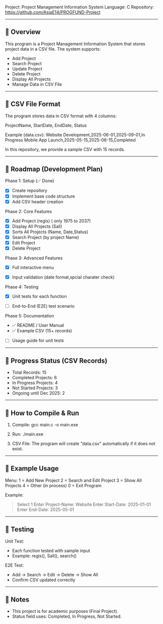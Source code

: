 Project: Project Management Information System
Language: C
Repository: https://github.com/AsiaE14/PROGFUND-Project

---------------------------------------------------
📌 Overview
---------------------------------------------------
This program is a Project Management Information System
that stores project data in a CSV file. The system supports:

- Add Project
- Search Project
- Update Project
- Delete Project
- Display All Projects
- Manage Data in CSV File

---------------------------------------------------
📌 CSV File Format
---------------------------------------------------
The program stores data in CSV format with 4 columns:

ProjectName, StartDate, EndDate, Status

Example (data.csv):
Website Development,2025-06-01,2025-09-01,In Progress
Mobile App Launch,2025-05-15,2025-08-15,Completed

In this repository, we provide a sample CSV with 15 records.

---------------------------------------------------
📌 Roadmap (Development Plan)
---------------------------------------------------
Phase 1: Setup (✅ Done)
- [x] Create repository
- [x] Implement base code structure
- [x] Add CSV header creation

Phase 2: Core Features
- [x] Add Project (regis) ( only 1975 to 2037)
- [x] Display All Projects (Sall)
- [x] Sorts All Projects (Name, Date,Status)
- [x] Search Project (by project Name)
- [x] Edit Project 
- [x] Delete Project 

Phase 3: Advanced Features
- [x] Full interactive menu
- [x] Input validation (date format,spcial charater check)


Phase 4: Testing
- [x] Unit tests for each function
- [ ] End-to-End (E2E) test scenario


Phase 5: Documentation
- ✅ README / User Manual
- ✅ Example CSV (15+ records)
- [ ] Usage guide for unit tests

---------------------------------------------------
📌 Progress Status (CSV Records)
---------------------------------------------------
- Total Records: 15
- Completed Projects: 6
- In Progress Projects: 4
- Not Started Projects: 3
- Ongoing until Dec 2025: 2

---------------------------------------------------
📌 How to Compile & Run
---------------------------------------------------
1. Compile:
   gcc main.c -o main.exe

2. Run:
   ./main.exe

3. CSV File:
   The program will create "data.csv" automatically 
   if it does not exist. 

---------------------------------------------------
📌 Example Usage
---------------------------------------------------
Menu:
1 = Add New Project
2 = Search and Edit Project
3 = Show All Projects
4 = Other (in process)
0 = Exit Program

Example:
> Select 1
> Enter Project-Name: Website
> Enter Start-Date: 2025-01-01
> Enter End-Date: 2025-05-01


---------------------------------------------------
📌 Testing
---------------------------------------------------
Unit Test:
- Each function tested with sample input
- Example: regis(), Sall(), search()

E2E Test:
- Add -> Search -> Edit -> Delete -> Show All
- Confirm CSV updated correctly

---------------------------------------------------
📌 Notes
---------------------------------------------------
- This project is for academic purposes (Final Project).
- Status field uses: Completed, In Progress, Not Started.
